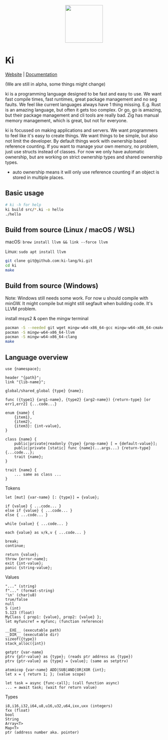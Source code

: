 
<div align="center">
<p>
    <img width="120" src="https://raw.githubusercontent.com/ki-lang/ki/master/misc/logo-edges.png">
</p>
</div>

# Ki

[Website](https://ki-lang.dev) | [Documentation](https://ki-lang.dev/docs)

(We are still in alpha, some things might change)

ki is a programming language designed to be fast and easy to use. We want fast compile times, fast runtimes, great package management and no seg faults. We feel like current languages always have 1 thing missing. E.g. Rust is an amazing language, but often it gets too complex. Or go, go is amazing, but their package management and cli tools are really bad. Zig has manual memory management, which is great, but not for everyone.

ki is focussed on making applications and servers. We want programmers to feel like it's easy to create things. We want things to be simple, but also not limit the developer. By default things work with ownership based reference counting. If you want to manage your own memory, no problem, just use structs instead of classes. For now we only have automatic ownership, but are working on strict ownership types and shared ownership types.

* auto ownership means it will only use reference counting if an object is stored in multiple places.

## Basic usage

```bash
# ki -h for help
ki build src/*.ki -o hello
./hello
```

## Build from source (Linux / macOS / WSL)

macOS: `brew install llvm && link --force llvm`

Linux: `sudo apt install llvm`

```bash
git clone git@github.com:ki-lang/ki.git
cd ki
make
```

## Build from source (Windows)

Note: Windows still needs some work. For now u should compile with minGW. It might compile but might still segfault when building code. It's LLVM problem.

install msys2 & open the mingw terminal

```bash
pacman -S --needed git wget mingw-w64-x86_64-gcc mingw-w64-x86_64-cmake make mingw-w64-x86_64-python3 autoconf libtool
pacman -S mingw-w64-x86_64-llvm
pacman -S mingw-w64-x86_64-clang
make
```

## Language overview

```
use {namespace};

header "{path}";
link "{lib-name}";

global/shared_global {type} {name};

func ({type1} {arg1-name}, {type2} {arg2-name}) {return-type} [or err1,err2] {...code...}

enum {name} {
	{item1},
	{item2},
	{item3}: {int-value},
}

class {name} {
	public|private|readonly {type} {prop-name} [ = {default-value}];
	public|private [static] func {name}(...args...) {return-type} {...code...};
	trait {name};
}

trait {name} {
	... same as class ...
}
```

Tokens

```
let [mut] {var-name} [: {type}] = {value};

if {value} { ...code... } 
else if {value} { ...code... } 
else { ...code... }

while {value} { ...code... }

each {value} as v/k,v { ...code... }

break;
continue;

return {value};
throw {error-name};
exit {int-value};
panic {string-value};

```

Values

```
"..." (string)
f"..." (format-string)
'\n' (char|u8)
true/false
null
5 (int)
5.123 (float)
MyClass { prop1: {value}, prop2: {value} };
let myfuncref = myfunc; (function reference)

__EXE__ (executable path)
__DIR__ (executable dir)
sizeof({type})
stack_alloc({int})

getptr {var-name}
ptrv {ptr-value} as {type}; (reads ptr address as {type})
ptrv {ptr-value} as {type} = {value}; (same as setptrv)

atomicop {var-name} ADD|SUB|AND|OR|XOR {int};
let x = { return 1; }; (value scope)

let task = async {func-call}; (call function async)
... = await task; (wait for return value)
```

Types

```
i8,i16,i32,i64,u8,u16,u32,u64,ixx,uxx (integers)
fxx (float)
bool
String
Array<T>
Map<T>
ptr (address number aka. pointer)
```

